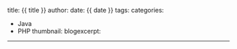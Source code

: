title: {{ title }}
author:
date: {{ date }}
tags:
categories:
  - Java
  - PHP
thumbnail:
blogexcerpt:

---
